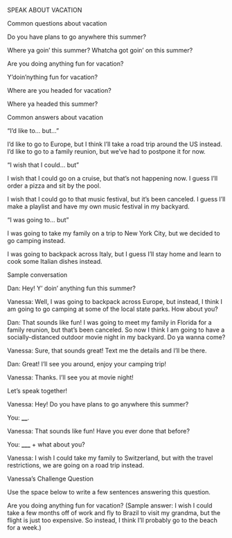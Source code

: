 SPEAK ABOUT VACATION

Common questions about vacation

Do you have plans to go anywhere this summer?

Where ya goin’ this summer? Whatcha got goin’ on this summer?

Are you doing anything fun for vacation?

Y’doin’nything fun for vacation?

Where are you headed for vacation?

Where ya headed this summer?

Common answers about vacation

“I’d like to... but...”

I’d like to go to Europe, but I think I’ll take a road trip around the US instead.
I’d like to go to a family reunion, but we’ve had to postpone it for now.

“I wish that I could... but”

I wish that I could go on a cruise, but that’s not happening now. I guess I’ll order a pizza and sit by the pool.

I wish that I could go to that music festival, but it’s been canceled. I guess I’ll make a playlist and have my own music festival in my backyard.

“I was going to... but”

I was going to take my family on a trip to New York City, but we decided to go camping instead.

I was going to backpack across Italy, but I guess I’ll stay home and learn to cook some Italian dishes instead.

Sample conversation

Dan: Hey! Y’ doin’ anything fun this summer?

Vanessa: Well, I was going to backpack across Europe, but instead, I think I am going to go camping at some of the local
state parks. How about you?

Dan: That sounds like fun! I was going to meet my family in Florida for a family reunion, but that’s been canceled.
So now I think I am going to have a socially-distanced outdoor movie night in my backyard. Do ya wanna come?

Vanessa: Sure, that sounds great! Text me the details and I’ll be there.

Dan: Great! I’ll see you around, enjoy your camping trip!

Vanessa: Thanks. I’ll see you at movie night!

Let’s speak together!

Vanessa: Hey! Do you have plans to go anywhere this summer?

You: ******************************\_\_******************************.

Vanessa: That sounds like fun! Have you ever done that before?

You: **********************\_\_\_********************** + what about you?

Vanessa: I wish I could take my family to Switzerland, but with the travel restrictions, we are going on a road trip instead.

Vanessa’s Challenge Question

Use the space below to write a few sentences answering this question.

Are you doing anything fun for vacation?
(Sample answer: I wish I could take a few months off of work and fly to Brazil to visit my grandma, but the flight is just too expensive. So instead, I think I’ll probably go to the beach for a week.)
